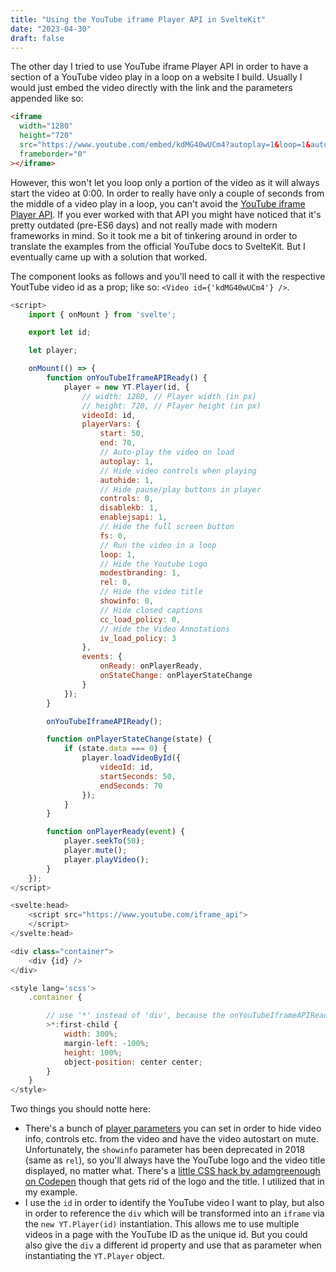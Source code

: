 ```yaml
---
title: "Using the YouTube iframe Player API in SvelteKit"
date: "2023-04-30"
draft: false
---
```


The other day I tried to use YouTube iframe Player API in order to have a section of a YouTube video play in a loop on a
website I build. Usually I would just embed the video directly with the link and the parameters appended like so:

```html
<iframe
  width="1280"
  height="720"
  src="https://www.youtube.com/embed/kdMG40wUCm4?autoplay=1&loop=1&autoplay=1&playlist=kdMG40wUCm4"
  frameborder="0"
></iframe>
```

However, this won't let you loop only a portion of the video as it will always start the video at 0:00. In order to really have only a couple of seconds from the middle of a video play in a loop, you can't avoid the [YouTube iframe Player API](https://developers.google.com/youtube/iframe_api_reference). If you ever worked with that API you might have noticed that it's pretty outdated (pre-ES6 days) and not really made with modern frameworks in mind. So it took me a bit of tinkering around in order to translate the examples from the official YouTube docs to SvelteKit. But I eventually came up with a solution that worked.

The component looks as follows and you'll need to call it with the respective YoutTube video id as a prop; like so: `<Video id={'kdMG40wUCm4'} />`. 

```javascript
<script>
	import { onMount } from 'svelte';

	export let id;

    let player;

	onMount(() => {
		function onYouTubeIframeAPIReady() {
			player = new YT.Player(id, {
				// width: 1280, // Player width (in px)
				// height: 720, // Player height (in px)
				videoId: id,
				playerVars: {
					start: 50,
					end: 70,
                    // Auto-play the video on load
					autoplay: 1, 
                    // Hide video controls when playing
					autohide: 1, 
                    // Hide pause/play buttons in player
					controls: 0, 
					disablekb: 1,
					enablejsapi: 1,
                    // Hide the full screen button
					fs: 0, 
                    // Run the video in a loop
					loop: 1, 
                    // Hide the Youtube Logo
					modestbranding: 1, 
					rel: 0,
                    // Hide the video title
					showinfo: 0, 
                    // Hide closed captions
					cc_load_policy: 0,
                    // Hide the Video Annotations 
					iv_load_policy: 3 
				},
				events: {
					onReady: onPlayerReady,
					onStateChange: onPlayerStateChange
				}
			});
		}

		onYouTubeIframeAPIReady();

		function onPlayerStateChange(state) {
			if (state.data === 0) {
				player.loadVideoById({
					videoId: id,
					startSeconds: 50,
					endSeconds: 70
				});
			}
		}

		function onPlayerReady(event) {
			player.seekTo(50);
			player.mute();
			player.playVideo();
		}
	});
</script>

<svelte:head>
	<script src="https://www.youtube.com/iframe_api">
	</script>
</svelte:head>

<div class="container">
	<div {id} />
</div>

<style lang='scss'>
	.container {

		// use '*' instead of 'div', because the onYouTubeIframeAPIReady function will replace that 'div' with the 'iframe'
		>*:first-child {
			width: 300%;
			margin-left: -100%;
			height: 100%;
			object-position: center center;
		}
	}
</style>
```

Two things you should notte here:
 - There's a bunch of [player parameters](https://developers.google.com/youtube/player_parameters.html?playerVersion=HTML5&hl=de) you can set in order to hide video info, controls etc. from the video and have the video autostart on mute. Unfortunately, the `showinfo` parameter has been deprecated in 2018 (same as `rel`), so you'll always have the YouTube logo and the video title displayed, no matter what. There's a [little CSS hack by adamgreenough on Codepen](https://codepen.io/adamgreenough/pen/bGrgoNb) though that gets rid of the logo and the title. I utilized that in my example. 
 - I use the `id` in order to identify the YouTube video I want to play, but also in order to reference the `div` which will be transformed into an `iframe` via the `new YT.Player(id)` instantiation. This allows me to use multiple videos in a page with the YouTube ID as the unique id. But you could also give the `div` a different id property and use that as parameter when instantiating the `YT.Player` object.
